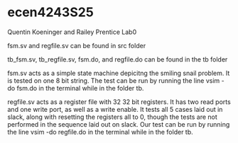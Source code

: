 # ecen4243S25
Quentin Koeninger and Railey Prentice Lab0

fsm.sv and regfile.sv can be found in src folder

tb_fsm.sv, tb_regfile.sv, fsm.do, and regfile.do can be found in the tb folder

fsm.sv acts as a simple state machine depicitng the smiling snail problem. It is tested on one 8 bit string. The test can be run by running the line vsim -do fsm.do in the terminal while in the folder tb.

regfile.sv acts as a register file with 32 32 bit registers. It has two read ports and one write port, as well as a write enable. It tests all 5 cases laid out in slack, along with resetting the registers all to 0, though the tests are not performed in the sequence laid out on slack. Our test can be run by running the line vsim -do regfile.do in the terminal while in the folder tb.
